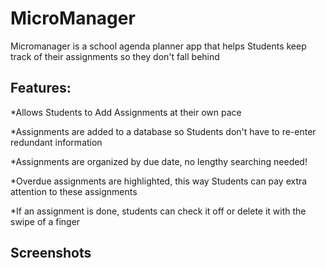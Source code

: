 # MicroManager

Micromanager is a school agenda planner app that helps Students keep track of
their assignments so they don't fall behind 

## Features:

  *Allows Students to Add Assignments at their own pace
  
  *Assignments are added to a database so Students don't have to re-enter redundant information 
  
  *Assignments are organized by due date, no lengthy searching needed!
  
  *Overdue assignments are highlighted, this way Students can pay extra attention to these assignments
  
  *If an assignment is done, students can check it off or delete it with the swipe of a finger 

## Screenshots 
